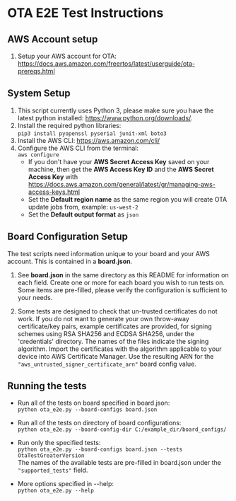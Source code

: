 # OTA E2E Test Instructions

## AWS Account setup

1. Setup your AWS account for OTA: https://docs.aws.amazon.com/freertos/latest/userguide/ota-prereqs.html 

## System Setup

1. This script currently uses Python 3, please make sure you have the latest python installed: https://www.python.org/downloads/.
2. Install the required python libraries:  
`pip3 install pyopenssl pyserial junit-xml boto3`
3. Install the AWS CLI: https://aws.amazon.com/cli/
4. Configure the AWS CLI from the terminal:  
    `aws configure`  
    * If you don't have your **AWS Secret Access Key** saved on your machine, then get the **AWS Access Key ID** and the **AWS Secret Access Key** with https://docs.aws.amazon.com/general/latest/gr/managing-aws-access-keys.html  
    * Set the **Default region name** as the same region you will create OTA update jobs from, example: `us-west-2`  
    * Set the **Default output format** as `json`

## Board Configuration Setup

The test scripts need information unique to your board and your AWS account. This is contained in a **board.json**.

1. See **board.json** in the same directory as this README for information on each field. Create one or more for each board you wish to run tests on.   
Some items are pre-filled, please verify the configuration is sufficient to your needs.

2. Some tests are designed to check that un-trusted certificates do not work. If you do not want to generate your own throw-away certificate/key pairs,
example certificates are provided, for signing schemes using RSA SHA256 and ECDSA SHA256, under the 'credentials' directory. The names of the files 
indicate the signing algorithm. Import the certificates with the algorithm applicable to your device into AWS Certificate Manager. Use the resulting ARN for 
the `"aws_untrusted_signer_certificate_arn"` board config value.

## Running the tests

* Run all of the tests on board specified in board.json:  
`python ota_e2e.py --board-configs board.json`

* Run all of the tests on directory of board configurations:  
`python ota_e2e.py --board-config-dir C:/example_dir/board_configs/`
  
* Run only the specified tests:  
`python ota_e2e.py --board-configs board.json --tests OtaTestGreaterVersion`  
The names of the available tests are pre-filled in board.json under the `"supported_tests"` field.
  
* More options specified in --help:  
`python ota_e2e.py --help`
